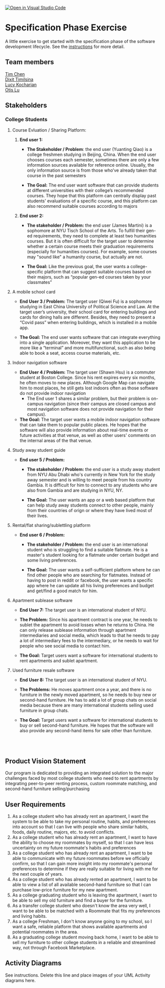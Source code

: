 [![Open in Visual Studio Code](https://classroom.github.com/assets/open-in-vscode-c66648af7eb3fe8bc4f294546bfd86ef473780cde1dea487d3c4ff354943c9ae.svg)](https://classroom.github.com/online_ide?assignment_repo_id=8553966&assignment_repo_type=AssignmentRepo)
# Specification Phase Exercise

A little exercise to get started with the specification phase of the software development lifecycle. See the [instructions](instructions.md) for more detail.

## Team members
[Tim Chen](https://github.com/cty288)</br>
[Dixit Timilsina](https:://github.com/dt1930)</br>
[Lucy Kocharian](https://github.com/Lkochar19)</br>
[Otis Lu](https://github.com/OtisL99)


## Stakeholders

### College Students
1. Course Evluation / Sharing Platform:
   1. **End user 1:**
      - **The Stakeholder / Problem**: the end user (Yuanting Qiao) is a college freshmen studying in Beijing, China. When the end user chooses courses each semester, sometimes there are only a few information sources available for reference online. Usually, the only information source is from those who’ve already taken that course in the past semesters
  
      - **The Goal:** The end user want software that can provide students at different universities with their college’s recommended courses. They hope that this platform can centrally display past students' evaluations of a specific course, and this platform can also recommend suitable courses according to majors
    2. **End user 2:**
       - **The stakeholder / Problem:** the end user (James Martini) is a sophomore at NYU Tisch School of the Arts. To fulfill their gen-ed requirements, they need to complete at least two humanities courses. But it is often difficult for the target user to determine whether a certain course meets their graduation requirements (especially for humanities courses). For example, some courses may "sound like" a humanity course, but actually are not.

        - **The Goal:**  Like the previous goal, the user wants a college-specific platform that can suggest suitable courses based on their majors, such as “popular gen-ed courses taken by your classmates”
        
2.  A mobile school card
    - **End User 3 / Problem:** The target user (Qiwei Fu) is a sophomore studying in East China University of Political Science and Law.  At the target user’s university, their school card for entering buildings and cards for dining halls are different. Besides, they need to present a “Covid pass” when entering buildings, which is installed in a mobile app. 

    - **The Goal:**  The end user wants software that can integrate everything into a single application. Moreover, they want this application to be more like a “terminal” and more multifunctional, such as also being able to book a seat, access course materials, etc.

3.  Indoor navigation software
    - **End User 4 / Problem:** The target user (Shawn Hsu) is a commuter student at Boston College. Since his rent expires every six months, he often moves to new places. Although Google Map can navigate him to most places, he still gets lost indoors often as those software do not provide indoor navigation
      - The End user 1 shares a similar problem, but their problem is on-campus navigation (since their campus are closed campus and most navigation software does not provide navigation for their campus). 
    - **The Goal:**  The target user wants a mobile indoor navigation software that can take them to popular public places. He hopes that the software will also provide information about real-time events or future activities at that venue, as well as other users' comments on the internal areas of the that venue.

4.  Study away student guide
    - **End user 5 / Problem:**
        - **The stakeholder / Problem:** the end user is a study away student from NYU Abu Dhabi who's currently in New York for the study away semester and is willing to meet people from his country Gambia. It is difficult for him to connect to any students who are also from Gambia and are studying in NYU, NY.

        - **The Goal:** The user wants an app or a web based platform that can help study away students connect to other people, mainly from their countries of orign or where they have lived most of their lives.
5.  Rental/flat sharing/sublettling platform
    - **End user 6 / Problem:**
        - **The stakeholder / Problem:** the end user is an international student who is struggling to find a suitable flatmate. He is a master's student looking for a flatmate under certain budget and some living preferences.

        - **The Goal:** The user wants a self-sufficient platform where he can find other people who are searching for flatmates. Instead of having to post in reddit or facebook, the user wants a specific app where he can update all his living preferences and budget and get/find a good match for him.
  
6. Apartment sublease software
     - **End User 7:** The target user is an international student of NYU.
     - **The Problem:** Since his apartment contract is one year, he needs to sublet the apartment to avoid losses when he returns to China. He can only release sublease information through apartment intermediaries and social media, which leads to that he needs to pay a lot of intermediary fees to the intermediary, or he needs to wait for people who see social media to contact him.

   - **The Goal:** Target users want a software for international students to rent apartments and sublet apartment.


7. Used furniture resale software
   - **End User 8:** The target user is an international student of NYU.

   - **The Problems:** He moves apartment once a year, and there is no furniture in the newly moved apartment, so he needs to buy new or second-hand furniture. He has to add a lot of group chats on social media because there are many international students selling used furniture in group chats.

   - **The Goal:** Target users want a software for international students to buy or sell second-hand furniture. He hopes that the software will also provide any second-hand items for sale other than furniture.



<br/>
<br/>

## Product Vision Statement
Our program is dedicated to providing an integrated solution to the major challenges faced by most college students who need to rent apartments by integrating peer-to-peer renting process, custom roommate matching, and second-hand furniture selling/purchasing

## User Requirements
1. As a college student who has already rent an apartment, I want the system to be able to take my personal routine, habits, and preferences into account so that I can live with people who share similar habits, foods, daily routine, majors, etc. to avoid conflicts.
2. As a college student who has already rent an apartment, I want to have the ability to choose my roommates by myself, so that I can have less uncertainty on my future roommate's habits and preferences
3. As a college student who has already rent an apartment, I want to be able to communicate with my future roommates before we officially confirm, so that I can gain more insight into my roommate's personal preferences to determine if they are really suitable for living with me for the next couple of years.
4. As a college student who has already rented an apartment, I want to be able to view a list of all available second-hand furniture so that I can purchase low-price furniture for my new apartment.
5. As a college graduating student who is leaving the apartment, I want to be able to sell my old furniture and find a buyer for the furniture.
6. As a transfer college student who doesn't know the area very well, I want to be able to be matched with a Roommate that fits my preferences and living habits.
7. As a college Freshman, I don't know anyone going to my school, so I want a safe, reliable platform that shows available apartments and potential roommates in the area.
8. As a graduating college student moving back home, I want to be able to sell my furniture to other college students in a reliable and streamlined way, not through Facebook Marketplace.


## Activity Diagrams

See instructions. Delete this line and place images of your UML Activity diagrams here.
